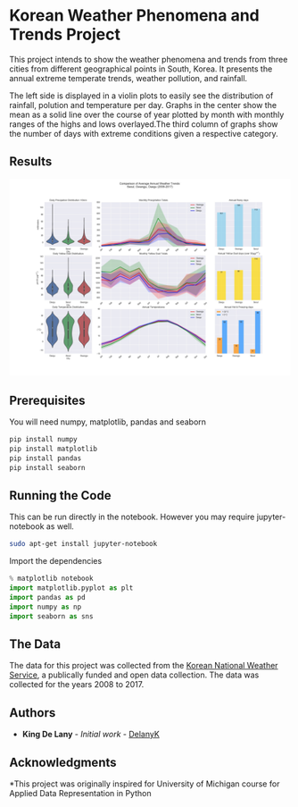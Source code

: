 # Korean Weather Phenomena and Trends Project

This project intends to show the weather phenomena and trends from three cities from different geographical points in South, Korea. It presents the annual extreme temperate trends, weather pollution, and rainfall.

The left side is displayed in a violin plots to easily see the distribution of rainfall, polution and temperature per day. Graphs in the center show the mean as a solid line over the course of year plotted by month with monthly ranges of the highs and lows overlayed.The third column of graphs show the number of days with extreme conditions given a respective category.

##  Results
![alt Korean Weather Trends](https://raw.githubusercontent.com/delanyk/Data_Analytics/master/Korean_Weather_Trends/Annual_trends_korea.jpg)


## Prerequisites
You will need numpy, matplotlib, pandas and seaborn

```bash
pip install numpy
pip install matplotlib
pip install pandas
pip install seaborn
```


## Running the Code

This can be run directly in the notebook.
However you may require jupyter-notebook as well.


```bash
sudo apt-get install jupyter-notebook
```

Import the dependencies

```python
% matplotlib notebook
import matplotlib.pyplot as plt
import pandas as pd
import numpy as np
import seaborn as sns
```


## The Data

The data for this project was collected from the [Korean National Weather Service](http://www.kma.go.kr/eng/index.jsp), a publically funded and open data collection. The data was collected for the years 2008 to 2017.


## Authors

* **King De Lany** - *Initial work* - [DelanyK](https://github.com/DelanyK)


## Acknowledgments

*This project was originally inspired for University of Michigan course for Applied Data Representation in Python

